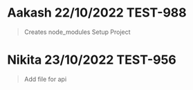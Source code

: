 # Aakash 22/10/2022 TEST-988
> Creates node_modules
> Setup Project

# Nikita 23/10/2022 TEST-956
> Add file for api